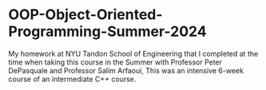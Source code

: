 # OOP-Object-Oriented-Programming-Summer-2024
My homework at NYU Tandon School of Engineering that I completed at the time when taking this course in the Summer with Professor Peter DePasquale and Professor Salim Arfaoui,
This was an intensive 6-week course of an intermediate C++ course.
